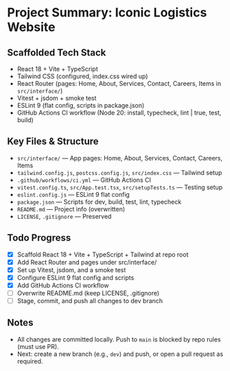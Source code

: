 # Project Summary: Iconic Logistics Website

## Scaffolded Tech Stack
- React 18 + Vite + TypeScript
- Tailwind CSS (configured, index.css wired up)
- React Router (pages: Home, About, Services, Contact, Careers, Items in `src/interface/`)
- Vitest + jsdom + smoke test
- ESLint 9 (flat config, scripts in package.json)
- GitHub Actions CI workflow (Node 20: install, typecheck, lint | true, test, build)

## Key Files & Structure
- `src/interface/` — App pages: Home, About, Services, Contact, Careers, Items
- `tailwind.config.js`, `postcss.config.js`, `src/index.css` — Tailwind setup
- `.github/workflows/ci.yml` — GitHub Actions CI
- `vitest.config.ts`, `src/App.test.tsx`, `src/setupTests.ts` — Testing setup
- `eslint.config.js` — ESLint 9 flat config
- `package.json` — Scripts for dev, build, test, lint, typecheck
- `README.md` — Project info (overwritten)
- `LICENSE`, `.gitignore` — Preserved

## Todo Progress
- [x] Scaffold React 18 + Vite + TypeScript + Tailwind at repo root
- [x] Add React Router and pages under src/interface/
- [x] Set up Vitest, jsdom, and a smoke test
- [x] Configure ESLint 9 flat config and scripts
- [x] Add GitHub Actions CI workflow
- [ ] Overwrite README.md (keep LICENSE, .gitignore)
- [ ] Stage, commit, and push all changes to dev branch

## Notes
- All changes are committed locally. Push to `main` is blocked by repo rules (must use PR).
- Next: create a new branch (e.g., `dev`) and push, or open a pull request as required.
